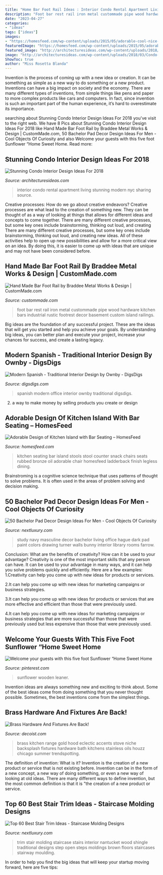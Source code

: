 ```yaml
---
title: "Home Bar Foot Rail Ideas : Interior Condo Rental Apartment Living Stunning Modern Nyc Sharing Source"
description: "Foot bar rest rail iron metal custommade pipe wood hardware kitchen bars industrial rustic footrest decor basement custom island railings"
date: "2023-04-27"
categories:
- "ideas"
tags: ["ideas"]
images:
- "https://homesfeed.com/wp-content/uploads/2015/05/adorable-cool-nice-fantastic-kitchen-island-with-bar-seating-with-simple-counter-top-with-nice-modern-unique-stools-design.jpg"
featuredImage: "https://homesfeed.com/wp-content/uploads/2015/05/adorable-cool-nice-fantastic-kitchen-island-with-bar-seating-with-simple-counter-top-with-nice-modern-unique-stools-design.jpg"
featured_image: "http://architecturesideas.com/wp-content/uploads/2018/03/Condo-Interior-Design-2018-14.jpg"
image: "http://architecturesideas.com/wp-content/uploads/2018/03/Condo-Interior-Design-2018-14.jpg"
ShowToc: true
author: "Miss Rosetta Blanda"
---
```



Invention is the process of coming up with a new idea or creation. It can be something as simple as a new way to do something or a new product. Inventions can have a big impact on society and the economy. There are many different types of inventions, from simple things like pens and paper to more complex products like cars and computers. In fact, since invention is such an important part of the human experience, it’s hard to overestimate its importance.

	

		
searching about Stunning Condo Interior Design Ideas For 2018 you've visit to the right web. We have 8 Pics about Stunning Condo Interior Design Ideas For 2018 like Hand Made Bar Foot Rail by Braddee Metal Works &amp; Design | CustomMade.com, 50 Bachelor Pad Decor Design Ideas For Men - Cool Objects Of Curiosity and also Welcome your guests with this five foot Sunflower “Home Sweet Home. Read more:
		
    
## Stunning Condo Interior Design Ideas For 2018

<img loading=lazy src="http://architecturesideas.com/wp-content/uploads/2018/03/Condo-Interior-Design-2018-14.jpg" onerror="this.onerror=null;this.src='https://tse1.mm.bing.net/th?id=OIP.J5fC2bcGU1W85xBQjPMOTAHaE4&amp;pid=15.1';" alt="Stunning Condo Interior Design Ideas For 2018">

_Source: architecturesideas.com_

>interior condo rental apartment living stunning modern nyc sharing source. 

	

Creative processes: How do we go about creative endeavors?
Creative processes are what lead to the creation of something new. They can be thought of as a way of looking at things that allows for different ideas and concepts to come together. There are many different creative processes, but some key ones include brainstorming, thinking out loud, and creating 
There are many different creative processes, but some key ones include brainstorming, thinking out loud, and creating new ideas. All of these activities help to open up new possibilities and allow for a more critical view on an idea. By doing this, it is easier to come up with ideas that are unique and may not have been considered before.

    
## Hand Made Bar Foot Rail By Braddee Metal Works &amp; Design | CustomMade.com

<img loading=lazy src="https://images.custommade.com/oJckxBo2st_sDmm8c9CRrBJoTN0=/custommade-photosets/74591/74591.222773.jpg" onerror="this.onerror=null;this.src='https://tse4.mm.bing.net/th?id=OIP.JZ96MT4ban_2nUkzJnHmEgHaFj&amp;pid=15.1';" alt="Hand Made Bar Foot Rail by Braddee Metal Works &amp; Design | CustomMade.com">

_Source: custommade.com_

>foot bar rest rail iron metal custommade pipe wood hardware kitchen bars industrial rustic footrest decor basement custom island railings. 

	

Big ideas are the foundation of any successful project. These are the ideas that will get you started and help you achieve your goals. By understanding big ideas, you can better plan and execute your project, increase your chances for success, and create a lasting legacy.

    
## Modern Spanish - Traditional Interior Design By Ownby - DigsDigs

<img loading=lazy src="https://www.digsdigs.com/photos/modern-spanish-house-her-office.jpg" onerror="this.onerror=null;this.src='https://tse2.mm.bing.net/th?id=OIP.ktuEUNN5Qaskq6S6ebBD0QHaF7&amp;pid=15.1';" alt="Modern Spanish - Traditional Interior Design by Ownby - DigsDigs">

_Source: digsdigs.com_

>spanish modern office interior ownby traditional digsdigs. 

	

2. a way to make money by selling products you create or design

    
## Adorable Design Of Kitchen Island With Bar Seating – HomesFeed

<img loading=lazy src="https://homesfeed.com/wp-content/uploads/2015/05/adorable-cool-nice-fantastic-kitchen-island-with-bar-seating-with-simple-counter-top-with-nice-modern-unique-stools-design.jpg" onerror="this.onerror=null;this.src='https://tse4.mm.bing.net/th?id=OIP.ioX8WiY4ioK0TpcxaJtLMAHaFj&amp;pid=15.1';" alt="Adorable Design of Kitchen Island with Bar Seating – HomesFeed">

_Source: homesfeed.com_

>kitchen seating bar island stools stool counter snack chairs seats rubbed bronze oil adorable chair homesfeed ladderback finish legless dining. 

	

Brainstroming is a cognitive science technique that uses patterns of thought to solve problems. It is often used in the areas of problem solving and decision making.

    
## 50 Bachelor Pad Decor Design Ideas For Men - Cool Objects Of Curiosity

<img loading=lazy src="http://nextluxury.com/wp-content/uploads/well-designed-bachelor-pad-decor-ideas.jpg" onerror="this.onerror=null;this.src='https://tse4.mm.bing.net/th?id=OIP.B0063b_OZ5Iv1Nv02vYGnAAAAA&amp;pid=15.1';" alt="50 Bachelor Pad Decor Design Ideas For Men - Cool Objects Of Curiosity">

_Source: nextluxury.com_

>study navy masculine decor bachelor living office hague dark pad paint colors drawing turner walls bunny interior library rooms farrow. 

	

Conclusion: What are the benefits of creativity? How can it be used to your advantage?
Creativity is one of the most important skills that any person can have. It can be used to your advantage in many ways, and it can help you solve problems quickly and efficiently. Here are a few examples: 
1.Creativity can help you come up with new ideas for products or services.

2.It can help you come up with new ideas for marketing campaigns or business strategies.

3.It can help you come up with new ideas for products or services that are more effective and efficient than those that were previously used.

4.It can help you come up with new ideas for marketing campaigns or business strategies that are more successful than those that were previously used but less expensive than those that were previously used.

    
## Welcome Your Guests With This Five Foot Sunflower “Home Sweet Home

<img loading=lazy src="https://i.pinimg.com/736x/25/14/02/25140279cd215ffda35c1ed156f13854.jpg" onerror="this.onerror=null;this.src='https://tse4.mm.bing.net/th?id=OIP.9cIV2qwlmjchyfSn49nagAHaKi&amp;pid=15.1';" alt="Welcome your guests with this five foot Sunflower “Home Sweet Home">

_Source: pinterest.com_

>sunflower wooden leaner. 

	

Invention ideas are always something new and exciting to think about. Some of the best ideas come from doing something that you never thought possible. Sometimes, the best inventions come from the simplest things.

    
## Brass Hardware And Fixtures Are Back!

<img loading=lazy src="http://cdn.decoist.com/wp-content/uploads/2014/02/brass-stove-hood-range.png" onerror="this.onerror=null;this.src='https://tse1.mm.bing.net/th?id=OIP.xNHhajA_MpsAw4UotBUKeAHaKK&amp;pid=15.1';" alt="Brass Hardware And Fixtures Are Back!">

_Source: decoist.com_

>brass kitchen range gold hood eclectic accents stove niche backsplash fixtures hardware bath kitchens stainless oils houzz chicago summer trendspotting. 

	

The definition of invention: What is it?
Invention is the creation of a new product or service that is not existing before. Invention can be in the form of a new concept, a new way of doing something, or even a new way of looking at old ideas. There are many different ways to define invention, but the most common definition is that it is "the creation of a new product or service.

    
## Top 60 Best Stair Trim Ideas - Staircase Molding Designs

<img loading=lazy src="http://nextluxury.com/wp-content/uploads/interior-ideas-stair-trim.jpg" onerror="this.onerror=null;this.src='https://tse1.mm.bing.net/th?id=OIP._QoOKzB5UiDJhJcSXJsIgQAAAA&amp;pid=15.1';" alt="Top 60 Best Stair Trim Ideas - Staircase Molding Designs">

_Source: nextluxury.com_

>trim stair molding staircase stairs interior nantucket wood shingle traditional designs step open steps moldings brown floors staircases stairway moulding. 

	

In order to help you find the big ideas that will keep your startup moving forward, here are five tips: 

